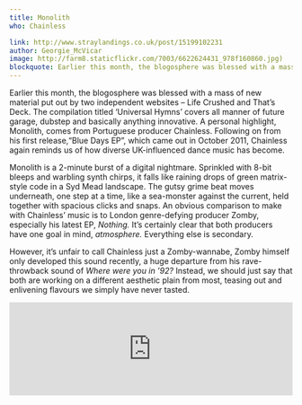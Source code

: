 ```yaml
---
title: Monolith
who: Chainless

link: http://www.straylandings.co.uk/post/15199102231
author: Georgie_McVicar
image: http://farm8.staticflickr.com/7003/6622624431_978f160860.jpg)
blockquote: Earlier this month, the blogosphere was blessed with a mass of new material put out by two independent websites – Life Crushed and That’s Deck. The compilation titled ‘Universal Hymns’ covers all manner of future garage, dubstep and basically anything innovative. A personal highlight, Monolith, comes from Portuguese producer Chainless. Following on from his first release,“Blue Days EP”, which came out in October 2011, Chainless again reminds us of how diverse UK-influenced dance music has become.
---
```


Earlier this month, the blogosphere was blessed with a mass of new material put out by two independent websites – Life Crushed and That’s Deck. The compilation titled ‘Universal Hymns’ covers all manner of future garage, dubstep and basically anything innovative. A personal highlight, Monolith, comes from Portuguese producer Chainless. Following on from his first release,“Blue Days EP”, which came out in October 2011, Chainless again reminds us of how diverse UK-influenced dance music has become.

Monolith is a 2-minute burst of a digital nightmare. Sprinkled with 8-bit bleeps and warbling synth chirps, it falls like raining drops of green matrix-style code in a Syd Mead landscape. The gutsy grime beat moves underneath, one step at a time, like a sea-monster against the current, held together with spacious clicks and snaps. An obvious comparison to make with Chainless’ music is to London genre-defying producer Zomby, especially his latest EP, _Nothing._ It’s certainly clear that both producers have one goal in mind, _atmosphere._ Everything else is secondary. 

However, it’s unfair to call Chainless just a Zomby-wannabe, Zomby himself only developed this sound recently, a huge departure from his rave-throwback sound of _Where were you in ’92?_ Instead, we should just say that both are working on a different aesthetic plain from most, teasing out and enlivening flavours we simply have never tasted.

<iframe frameborder="no" height="166" scrolling="no" src="http://w.soundcloud.com/player/?url=http%3A%2F%2Fapi.soundcloud.com%2Ftracks%2F31297394&amp;show_artwork=true" width="100%"></iframe>